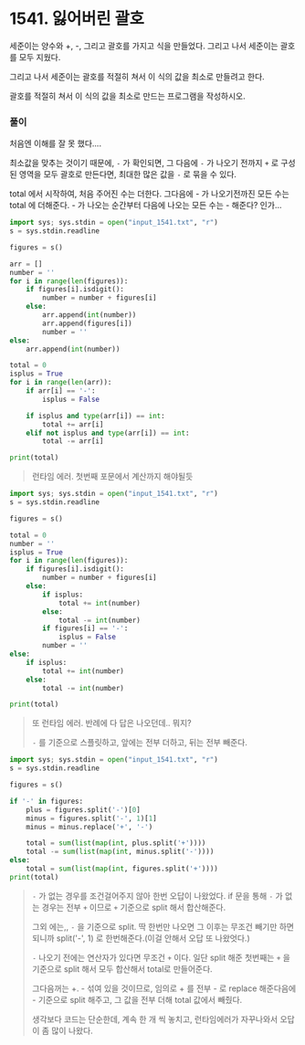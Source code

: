 # 1541. 잃어버린 괄호

세준이는 양수와 +, -, 그리고 괄호를 가지고 식을 만들었다. 그리고 나서 세준이는 괄호를 모두 지웠다.

그리고 나서 세준이는 괄호를 적절히 쳐서 이 식의 값을 최소로 만들려고 한다.

괄호를 적절히 쳐서 이 식의 값을 최소로 만드는 프로그램을 작성하시오.



### 풀이

처음엔 이해를 잘 못 했다....

최소값을 맞추는 것이기 때문에, `-` 가 확인되면, 그 다음에 `-` 가 나오기 전까지 `+` 로 구성된 영역을 모두 괄호로 만든다면, 최대한 많은 값을 `-` 로 묶을 수 있다.

total 에서 시작하여, 처음 주어진 수는 더한다. 그다음에 - 가 나오기전까진 모든 수는 total 에 더해준다. - 가 나오는 순간부터 다음에 나오는 모든 수는 - 해준다? 인가...

```python
import sys; sys.stdin = open("input_1541.txt", "r")
s = sys.stdin.readline

figures = s()

arr = []
number = ''
for i in range(len(figures)):
    if figures[i].isdigit():
        number = number + figures[i]
    else:
        arr.append(int(number))
        arr.append(figures[i])
        number = ''
else:
    arr.append(int(number))

total = 0
isplus = True
for i in range(len(arr)):
    if arr[i] == '-':
        isplus = False

    if isplus and type(arr[i]) == int:
        total += arr[i]
    elif not isplus and type(arr[i]) == int:
        total -= arr[i]

print(total)
```

> 런타임 에러. 첫번째 포문에서 계산까지 해야될듯

```python
import sys; sys.stdin = open("input_1541.txt", "r")
s = sys.stdin.readline

figures = s()

total = 0
number = ''
isplus = True
for i in range(len(figures)):
    if figures[i].isdigit():
        number = number + figures[i]
    else:
        if isplus:
            total += int(number)
        else:
            total -= int(number)
        if figures[i] == '-':
            isplus = False
        number = ''
else:
    if isplus:
        total += int(number)
    else:
        total -= int(number)

print(total)
```

> 또 런타임 에러. 반례에 다 답은 나오던데.. 뭐지?
>
> `-` 를 기준으로 스플릿하고, 앞에는 전부 더하고, 뒤는 전부 빼준다.

```python
import sys; sys.stdin = open("input_1541.txt", "r")
s = sys.stdin.readline

figures = s()

if '-' in figures:
    plus = figures.split('-')[0]
    minus = figures.split('-', 1)[1]
    minus = minus.replace('+', '-')

    total = sum(list(map(int, plus.split('+'))))
    total -= sum(list(map(int, minus.split('-'))))
else:
    total = sum(list(map(int, figures.split('+'))))
print(total)
```

>  `-` 가 없는 경우를 조건걸어주지 않아 한번 오답이 나왔었다. if 문을 통해 `-` 가 없는 경우는 전부 `+` 이므로 `+` 기준으로 split 해서 합산해준다.
>
> 그외 에는,, `-` 을 기준으로 split. 딱 한번만 나오면 그 이후는 무조건 빼기만 하면 되니까 split('-', 1) 로 한번해준다.(이걸 안해서 오답 또 나왔엇다.)
>
> `-` 나오기 전에는 연산자가 있다면 무조건 `+` 이다. 일단 split 해준 첫번째는 `+` 을 기준으로 split 해서 모두 합산해서 total로 만들어준다.
>
> 그다음꺼는 +. - 섞여 있을 것이므로, 임의로 + 를 전부 - 로 replace 해준다음에 - 기준으로 split 해주고, 그 값을 전부 더해 total 값에서 빼줬다.
>
> 생각보다 코드는 단순한데, 계속 한 개 씩 놓치고, 런타임에러가 자꾸나와서 오답이 좀 많이 나왔다.
